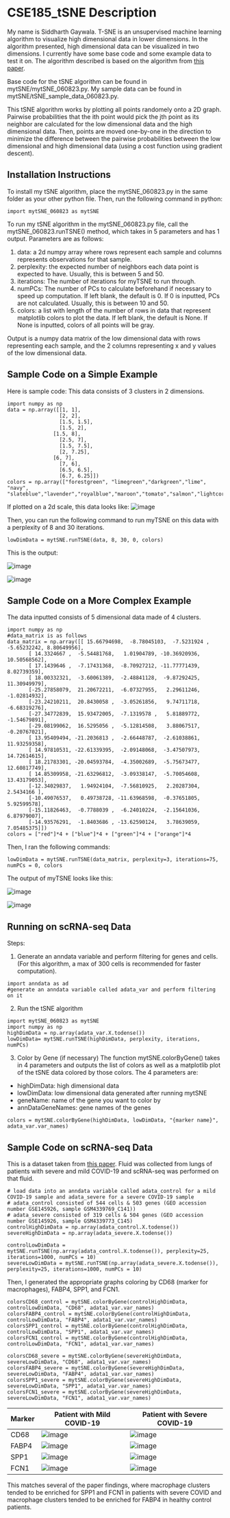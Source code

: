 # CSE185_tSNE Description
My name is Siddharth Gaywala. T-SNE is an unsupervised machine learning algorithm to visualize high dimensional data in lower dimensions. In the algorithm presented, high dimensional data can be visualized in two dimensions. I currently have some base code and some example data to test it on. The algorithm described is based on the algorithm from [this paper](https://www.jmlr.org/papers/volume9/vandermaaten08a/vandermaaten08a.pdf).

Base code for the tSNE algorithm can be found in mytSNE/mytSNE_060823.py. My sample data can be found in mytSNE/tSNE_sample_data_060823.py.

This tSNE algorithm works by plotting all points randomely onto a 2D graph. Pairwise probabilities that the ith point would pick the jth point as its neighbor are calculated for the low dimensional data and the high dimensional data. Then, points are moved one-by-one in the direction to minimize the difference between the pairwise probabilities between the low dimensional and high dimensional data (using a cost function using gradient descent).

## Installation Instructions
To install my tSNE algorithm, place the mytSNE_060823.py in the same folder as your other python file. Then, run the following command in python:
```
import mytSNE_060823 as mytSNE
```

To run my tSNE algorithm in the mytSNE_060823.py file, call the mytSNE_060823.runTSNE() method, which takes in 5 parameters and has 1 output.
Parameters are as follows:
1. data: a 2d numpy array where rows represent each sample and columns represents observations for that sample.
2. perplexity: the expected number of neighbors each data point is expected to have. Usually, this is between 5 and 50.
3. iterations: The number of iterations for myTSNE to run through. 
4. numPCs: The number of PCs to calculate beforehand if necessary to speed up computation. If left blank, the default is 0. If 0 is inputted, PCs are not calculated. Usually, this is between 10 and 50.
5. colors: a list with length of the number of rows in data that represent matplotlib colors to plot the data. If left blank, the default is None. If None is inputted, colors of all points will be gray.

Output is a numpy data matrix of the low dimensional data with rows representing each sample, and the 2 columns representing x and y values of the low dimensional data.

## Sample Code on a Simple Example
Here is sample code:
This data consists of 3 clusters in 2 dimensions.
```
import numpy as np
data = np.array([[1, 1],
                 [2, 2],
                 [1.5, 1.5],
                 [1.5, 2],
               [1.5, 8],
                 [2.5, 7],
                 [1.5, 7.5],
                 [2, 7.25],
               [6, 7],
                 [7, 6],
                 [6.5, 6.5],
                 [6.7, 6.25]])
colors = np.array(["forestgreen", "limegreen","darkgreen","lime", "navy", "slateblue","lavender","royalblue","maroon","tomato","salmon","lightcoral",])
```

If plotted on a 2d scale, this data looks like:
![image](https://github.com/Siddharth-Gaywala/CSE185_tSNE/assets/38893705/ccda8a2f-d5ef-4a77-9a98-eb37aff5e8e3)


Then, you can run the following command to run myTSNE on this data with a perplexity of 8 and 30 iterations.
```
lowDimData = mytSNE.runTSNE(data, 8, 30, 0, colors)
```
This is the output:

![image](https://github.com/Siddharth-Gaywala/CSE185_tSNE/assets/38893705/add7cd19-a879-4fb0-ab44-8c1d306a2731)

![image](https://github.com/Siddharth-Gaywala/CSE185_tSNE/assets/38893705/7b31b776-976a-4bba-84be-f26c965a6580)

## Sample Code on a More Complex Example

The data inputted consists of 5 dimensional data made of 4 clusters.
```
import numpy as np
#data_matrix is as follows
data_matrix = np.array([[ 15.66794698,  -8.78045103,  -7.5231924 ,  -5.65232242, 8.80649956],
       [ 14.3324667 ,  -5.54481768,   1.01904789, -10.36920936, 10.50568562],
       [ 17.1439646 ,  -7.17431368,  -8.70927212, -11.77771439, 8.02739359],
       [ 18.00332321,  -3.60061389,  -2.48841128,  -9.87292425, 11.30949979],
       [-25.27858079,  21.20672211,  -6.07327955,   2.29611246, -1.02814932],
       [-23.24210211,  20.8430058 ,  -3.05261856,   9.74711718, -6.68319276],
       [-27.34772839,  15.93472005,  -7.1319578 ,   5.81889772, -1.54679891],
       [-29.08199062,  16.5295056 ,  -5.12814508,   3.88067517, -0.20767021],
       [ 13.95409494, -21.2036813 ,  -2.66448787,  -2.61038861, 11.93259358],
       [ 14.97810531, -22.61339395,  -2.09148068,  -3.47507973, 14.72614615],
       [ 18.21783301, -20.04593784,  -4.35002689,  -5.75673477, 12.60817749],
       [ 14.85309958, -21.63296812,  -3.09338147,  -5.70054608, 13.43179053],
       [-12.34029837,   1.94924104,  -7.56810925,   2.20287304, 2.5434166 ],
       [-10.49076537,   0.49738728, -11.63968598,  -0.37651805, 5.92599578],
       [-15.11826463,  -0.7788039 ,  -6.24010224,  -2.15641036, 6.87979007],
       [-14.93576291,  -1.8403686 , -13.62590124,   3.78639059, 7.05485375]])
colors = ["red"]*4 + ["blue"]*4 + ["green"]*4 + ["orange"]*4
```

Then, I ran the following commands:
```
lowDimData = mytSNE.runTSNE(data_matrix, perplexity=3, iterations=75, numPCs = 0, colors
```

The output of myTSNE looks like this:

![image](https://github.com/Siddharth-Gaywala/CSE185_tSNE/assets/38893705/4f4a1649-1b47-45e7-ba48-e47cb2c6f9c3)

![image](https://github.com/Siddharth-Gaywala/CSE185_tSNE/assets/38893705/70341260-26a5-4b22-9b3d-158d8e175a2e)


## Running on scRNA-seq Data
Steps:
1. Generate an anndata variable and perform filtering for genes and cells. (For this algorithm, a max of 300 cells is recommended for faster computation).
```
import anndata as ad
#generate an anndata variable called adata_var and perform filtering on it
```
2. Run the tSNE algorithm
```
import mytSNE_060823 as mytSNE
import numpy as np
highDimData = np.array(adata_var.X.todense())
lowDimData= mytSNE.runTSNE(highDimData, perplexity, iterations, numPCs)
```
3. Color by Gene (if necessary)
The function mytSNE.colorByGene() takes in 4 parameters and outputs the list of colors as well as a matplotlib plot of the tSNE data colored by those colors.
The 4 parameters are:
- highDimData: high dimensional data
- lowDimData: low dimensional data generated after running mytSNE
- geneName: name of the gene you want to color by
- annDataGeneNames: gene names of the genes
```
colors = mytSNE.colorByGene(highDimData, lowDimData, "{marker name}", adata_var.var_names)
```

## Sample Code on scRNA-seq Data
This is a dataset taken from [this paper](https://www.nature.com/articles/s41591-020-0901-9). Fluid was collected from lungs of patients with severe and mild COVID-19 and scRNA-seq was performed on that fluid.

```
# load data into an anndata variable called adata_control for a mild COVID-19 sample and adata_severe for a severe COVID-19 sample
# adata_control consisted of 544 cells & 503 genes (GEO accession number GSE145926, sample GSM4339769_C141))
# adata_severe consisted of 319 cells & 504 genes (GEO accession number GSE145926, sample GSM4339773_C145)
controlHighDimData = np.array(adata_control.X.todense())
severeHighDimData = np.array(adata_severe.X.todense())

controlLowDimData = mytSNE.runTSNE(np.array(adata_control.X.todense()), perplexity=25, iterations=1000, numPCs = 10)
severeLowDimData = mytSNE.runTSNE(np.array(adata_severe.X.todense()), perplexity=25, iterations=1000, numPCs = 10)
```
Then, I generated the appropriate graphs coloring by CD68 (marker for macrophages), FABP4, SPP1, and FCN1.
```
colorsCD68_control = mytSNE.colorByGene(controlHighDimData, controlLowDimData, "CD68", adata1_var.var_names)
colorsFABP4_control = mytSNE.colorByGene(controlHighDimData, controlLowDimData, "FABP4", adata1_var.var_names)
colorsSPP1_control = mytSNE.colorByGene(controlHighDimData, controlLowDimData, "SPP1", adata1_var.var_names)
colorsFCN1_control = mytSNE.colorByGene(controlHighDimData, controlLowDimData, "FCN1", adata1_var.var_names)

colorsCD68_severe = mytSNE.colorByGene(severeHighDimData, severeLowDimData, "CD68", adata1_var.var_names)
colorsFABP4_severe = mytSNE.colorByGene(severeHighDimData, severeLowDimData, "FABP4", adata1_var.var_names)
colorsSPP1_severe = mytSNE.colorByGene(severeHighDimData, severeLowDimData, "SPP1", adata1_var.var_names)
colorsFCN1_severe = mytSNE.colorByGene(severeHighDimData, severeLowDimData, "FCN1", adata1_var.var_names)
```


| Marker      | Patient with Mild COVID-19 | Patient with Severe COVID-19 |
| ----------- | ----------- | -----|
| CD68      | ![image](https://github.com/Siddharth-Gaywala/CSE185_tSNE/assets/38893705/22f1d448-934f-4121-95d5-ed3f77d6346b)       | ![image](https://github.com/Siddharth-Gaywala/CSE185_tSNE/assets/38893705/3d63b905-80b0-49b3-93ca-2b4d9dfafb0c) |
| FABP4   | ![image](https://github.com/Siddharth-Gaywala/CSE185_tSNE/assets/38893705/4fdd5d10-37a2-4c07-9f1e-e23d197384c2)        | ![image](https://github.com/Siddharth-Gaywala/CSE185_tSNE/assets/38893705/fb56d1ab-e1d8-4ca3-ba3f-c5a21a61ce10) |
| SPP1   | ![image](https://github.com/Siddharth-Gaywala/CSE185_tSNE/assets/38893705/ef39cdec-d1cf-4d51-a1de-29bfa4779739)        | ![image](https://github.com/Siddharth-Gaywala/CSE185_tSNE/assets/38893705/3b24ce95-0f55-4879-bd18-3cefd7a51118) |
| FCN1   | ![image](https://github.com/Siddharth-Gaywala/CSE185_tSNE/assets/38893705/7566742b-4029-4ee4-b397-dfcf51c16ea5)        | ![image](https://github.com/Siddharth-Gaywala/CSE185_tSNE/assets/38893705/2ce94888-f9a3-4b35-bbb2-342c0f836bc0) |

This matches several of the paper findings, where macrophage clusters tended to be enriched for SPP1 and FCN1 in patients with severe COVID and macrophage clusters tended to be enriched for FABP4 in healthy control patients.
